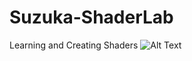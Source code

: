 # Suzuka-ShaderLab
Learning and Creating Shaders
![Alt Text](https://github.com/{user}/{repo}/raw/master/path/to/DissolveShader.gif)

